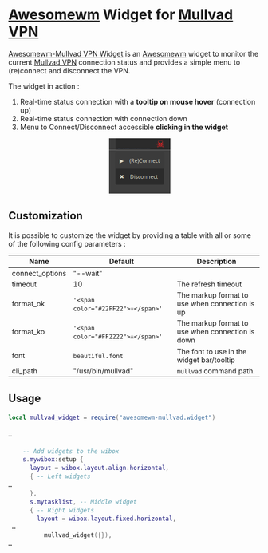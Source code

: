 # [Awesomewm](https://awesomewm.org/) Widget for [Mullvad VPN](https://mullvad.net/en)

[Awesomewm-Mullvad VPN Widget](https://github.com/pivaldi/awesomewm-mullvad) is an
[Awesomewm](https://awesomewm.org/) widget to monitor the current
[Mullvad VPN](https://mullvad.net/en) connection status and provides a
simple menu to (re)connect and disconnect the VPN.

The widget in action :

1. Real-time status connection with a **tooltip on mouse hover** (connection up)
1. Real-time status connection with connection down
1. Menu to Connect/Disconnect accessible **clicking in the widget**
   <p align="center">
       <img src="./screenshots/menu.png" alt="screenshot widget with menu" style="max-width:100%;">
   </p>

## Customization

It is possible to customize the widget by providing a table with all or
some of the following config parameters :

| Name | Default | Description |
|------|---------|-------------|
| connect_options | "--wait" |  |
| timeout | 10 | The refresh timeout |
| format_ok | `'<span color="#22FF22">⚛</span>'` | The markup format to use when connection is up |
| format_ko | `'<span color="#FF2222">☠</span>'` | The markup format to use when connection is down |
| font | `beautiful.font` | The font to use in the widget bar/tooltip |
| cli_path | "/usr/bin/mullvad" | `mullvad` command path. |

## Usage

```lua
local mullvad_widget = require("awesomewm-mullvad.widget")

…

    -- Add widgets to the wibox
    s.mywibox:setup {
      layout = wibox.layout.align.horizontal,
      { -- Left widgets
…
      },
      s.mytasklist, -- Middle widget
      { -- Right widgets
        layout = wibox.layout.fixed.horizontal,
 …
          mullvad_widget({}),
…
```

